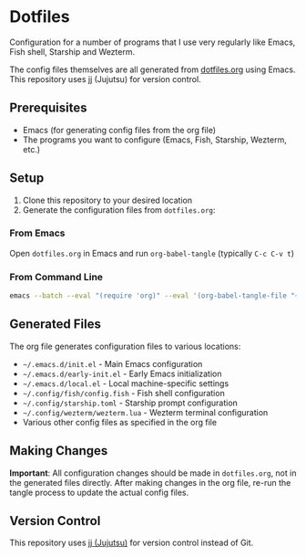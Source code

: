 # Dotfiles

Configuration for a number of programs that I use very regularly like Emacs, Fish shell, Starship and Wezterm.

The config files themselves are all generated from [dotfiles.org](dotfiles.org) using Emacs. This repository uses jj (Jujutsu) for version control.

## Prerequisites

- Emacs (for generating config files from the org file)
- The programs you want to configure (Emacs, Fish, Starship, Wezterm, etc.)

## Setup

1. Clone this repository to your desired location
2. Generate the configuration files from `dotfiles.org`:

### From Emacs
Open `dotfiles.org` in Emacs and run `org-babel-tangle` (typically `C-c C-v t`)

### From Command Line
```bash
emacs --batch --eval "(require 'org)" --eval '(org-babel-tangle-file "~/dotfiles/dotfiles.org")'
```

## Generated Files

The org file generates configuration files to various locations:
- `~/.emacs.d/init.el` - Main Emacs configuration
- `~/.emacs.d/early-init.el` - Early Emacs initialization
- `~/.emacs.d/local.el` - Local machine-specific settings
- `~/.config/fish/config.fish` - Fish shell configuration
- `~/.config/starship.toml` - Starship prompt configuration
- `~/.config/wezterm/wezterm.lua` - Wezterm terminal configuration
- Various other config files as specified in the org file

## Making Changes

**Important**: All configuration changes should be made in `dotfiles.org`, not in the generated files directly. After making changes in the org file, re-run the tangle process to update the actual config files.

## Version Control

This repository uses [jj (Jujutsu)](https://github.com/martinvonz/jj) for version control instead of Git.

